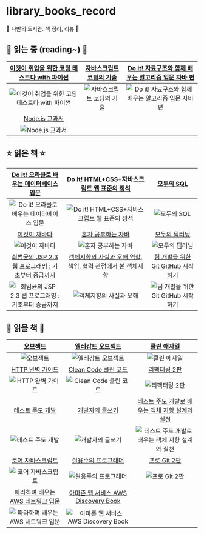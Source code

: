 # library_books_record
📖 나만의 도서관. 책 정리, 리뷰 🔖

## 📌 읽는 중 (reading~) 📌


|[이것이 취업을 위한 코딩 테스트다 with 파이썬](http://www.yes24.com/Product/Goods/91433923?OzSrank=1) |[자바스크립트 코딩의 기술](http://www.yes24.com/Product/Goods/85019231?OzSrank=12)|[Do it! 자료구조와 함께 배우는 알고리즘 입문 자바 편](http://www.yes24.com/Product/Goods/60547893?OzSrank=3)| 
| :---: | :---: | :---: |
|![이것이 취업을 위한 코딩 테스트다 with 파이썬](http://image.yes24.com/goods/91433923/L)|![자바스크립트 코딩의 기술](http://image.yes24.com/goods/85019231/L)|![Do it! 자료구조와 함께 배우는 알고리즘 입문 자바 편](http://image.yes24.com/goods/60547893/L)|
|[Node.js 교과서](http://www.yes24.com/Product/Goods/91213376)|
|![Node.js 교과서](http://image.yes24.com/goods/91213376/L)|

## ⭐ 읽은 책 ⭐
|[Do it! 오라클로 배우는 데이터베이스 입문](http://www.yes24.com/Product/Goods/65849798)|[Do it! HTML+CSS+자바스크립트 웹 표준의 정석](http://www.yes24.com/Product/Goods/96674934)|[모두의 SQL](http://www.yes24.com/Product/Goods/64434562?OzSrank=1)|
| :---: | :---: | :---: | 
|![Do it! 오라클로 배우는 데이터베이스 입문](http://image.yes24.com/goods/65849798/L)|![Do it! HTML+CSS+자바스크립트 웹 표준의 정석](http://image.yes24.com/goods/96674934/L)|![모두의 SQL](http://image.yes24.com/goods/64434562/L)|
|[이것이 자바다](http://www.yes24.com/Product/Goods/15651484)|[혼자 공부하는 자바](http://www.yes24.com/Product/Goods/74269939?OzSrank=1)|[모두의 딥러닝](http://www.yes24.com/Product/Goods/86611190?OzSrank=1)|
|![이것이 자바다](http://image.yes24.com/goods/15651484/L)|![혼자 공부하는 자바](http://image.yes24.com/goods/74269939/L)|![모두의 딥러닝](http://image.yes24.com/goods/86611190/L)
|[최범균의 JSP 2.3 웹 프로그래밍 : 기초부터 중급까지](http://www.yes24.com/Product/Goods/23087975)|[객체지향의 사실과 오해 역할, 책임, 협력 관점에서 본 객체지향](http://www.yes24.com/Product/Goods/18249021?OzSrank=1)|[팀 개발을 위한 Git GitHub 시작하기](http://www.yes24.com/Product/Goods/85382769?OzSrank=1)|
|![최범균의 JSP 2.3 웹 프로그래밍 : 기초부터 중급까지](http://image.yes24.com/momo/TopCate662/MidCate007/66169398.jpg)|![객체지향의 사실과 오해](http://image.yes24.com/momo/TopCate511/MidCate005/51040273.jpg)|![팀 개발을 위한 Git GitHub 시작하기](http://image.yes24.com/goods/85382769/L )|
## 🎈 읽을 책 🎈
|[오브젝트](http://www.yes24.com/Product/Goods/74219491?OzSrank=1)|[엘레강트 오브젝트](http://www.yes24.com/Product/Goods/96193044?OzSrank=2)|[클린 애자일](http://www.yes24.com/Product/Goods/95728889)|
| :---: | :---: | :---: |
|![오브젝트](http://image.yes24.com/goods/74219491/L)|![엘레강트 오브젝트](http://image.yes24.com/goods/96193044/L)|![클린 애자일](http://image.yes24.com/goods/95728889/L)|
|[HTTP 완벽 가이드](http://www.yes24.com/Product/Goods/15381085)|[Clean Code 클린 코드](http://www.yes24.com/Product/Goods/11681152)|[리팩터링 2판](http://www.yes24.com/Product/Goods/89649360)|
|![HTTP 완벽 가이드](http://image.yes24.com/goods/15381085/L)|![Clean Code 클린 코드](http://image.yes24.com/goods/11681152/L)|![리팩터링 2판](http://image.yes24.com/goods/89649360/L)|
|[테스트 주도 개발](http://www.yes24.com/Product/Goods/12246033)|[개발자의 글쓰기](http://www.yes24.com/Product/Goods/79378905)|[테스트 주도 개발로 배우는 객체 지향 설계와 실천](http://www.yes24.com/Product/Goods/9008455)|
|![테스트 주도 개발](http://image.yes24.com/momo/TopCate344/MidCate002/34310491.jpg)|![개발자의 글쓰기](http://image.yes24.com/goods/79378905/L)|![테스트 주도 개발로 배우는 객체 지향 설계와 실천](http://image.yes24.com/momo/TopCate260/MidCate003/25921196.jpg)|
|[코어 자바스크립트](http://www.yes24.com/Product/Goods/78586788)|[실용주의 프로그래머](http://www.yes24.com/Product/Goods/12501565)|[프로 Git 2판](http://www.yes24.com/Product/Goods/24841824?OzSrank=4)|
|![코어 자바스크립트](http://image.yes24.com/goods/78586788/L)|![실용주의 프로그래머](http://image.yes24.com/goods/12501565/L)|![프로 Git 2판](http://image.yes24.com/goods/24841824/L)|
|[따라하며 배우는 AWS 네트워크 입문](http://www.yes24.com/Product/Goods/93887402)|[아마존 웹 서비스 AWS Discovery Book](http://www.yes24.com/Product/Goods/69304366?OzSrank=1)|
|![따라하며 배우는 AWS 네트워크 입문](http://image.yes24.com/goods/93887402/L)|![아마존 웹 서비스 AWS Discovery Book](http://image.yes24.com/goods/69304366/L)|